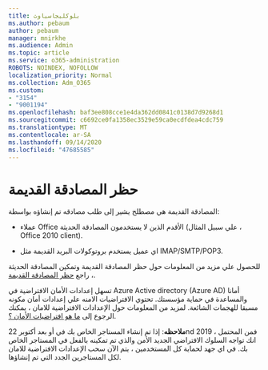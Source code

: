 ```yaml
---
title: بلوكليجاسياوث
ms.author: pebaum
author: pebaum
manager: mnirkhe
ms.audience: Admin
ms.topic: article
ms.service: o365-administration
ROBOTS: NOINDEX, NOFOLLOW
localization_priority: Normal
ms.collection: Adm_O365
ms.custom:
- "3154"
- "9001194"
ms.openlocfilehash: baf3ee808cce1e4da362dd0841c0138d7d9268d1
ms.sourcegitcommit: c6692ce0fa1358ec3529e59ca0ecdfdea4cdc759
ms.translationtype: MT
ms.contentlocale: ar-SA
ms.lasthandoff: 09/14/2020
ms.locfileid: "47685585"
---
```

# <a name="blocking-legacy-authentication"></a>حظر المصادقة القديمة

المصادقة القديمة هي مصطلح يشير إلى طلب مصادقه تم إنشاؤه بواسطة:

- عملاء Office الأقدم الذين لا يستخدمون المصادقة الحديثة (علي سبيل المثال ، Office 2010 client).

- اي عميل يستخدم بروتوكولات البريد القديمة مثل IMAP/SMTP/POP3.

للحصول علي مزيد من المعلومات حول حظر المصادقة القديمة وتمكين المصادقة الحديثة ، راجع [حظر المصادقة القديمة](https://docs.microsoft.com/azure/active-directory/conditional-access/concept-conditional-access-block-legacy-authentication).

تسهل إعدادات الأمان الافتراضية في Azure Active directory (Azure AD) أمانا والمساعدة في حماية مؤسستك. تحتوي الافتراضيات الامنه علي إعدادات أمان مكونه مسبقا للهجمات الشائعة.
لمزيد من المعلومات حول الإعدادات الافتراضية للامان ، يمكنك الرجوع إلى [ما هو افتراضيات الأمان ؟](https://docs.microsoft.com/azure/active-directory/fundamentals/concept-fundamentals-security-defaults). 

**ملاحظه**: إذا تم إنشاء المستاجر الخاص بك في أو بعد أكتوبر 22nd 2019 ، فمن المحتمل انك تواجه السلوك الافتراضي الجديد الأمن والذي تم تمكينه بالفعل في المستاجر الخاص بك.  في اي جهد لحماية كل المستخدمين ، يتم الآن سحب الإعدادات الافتراضية للامان لكل المستاجرين الجدد التي تم إنشاؤها.
